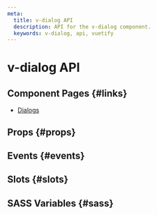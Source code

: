 ```yaml
---
meta:
  title: v-dialog API
  description: API for the v-dialog component.
  keywords: v-dialog, api, vuetify
---
```


# v-dialog API

<entry-ad />

## Component Pages {#links}

- [Dialogs](components/dialogs)

## Props {#props}

<api-section name="v-dialog" section="props" />

## Events {#events}

<api-section name="v-dialog" section="events" />

## Slots {#slots}

<api-section name="v-dialog" section="slots" />

## SASS Variables {#sass}

<api-section name="v-dialog" section="sass" />

<backmatter />
